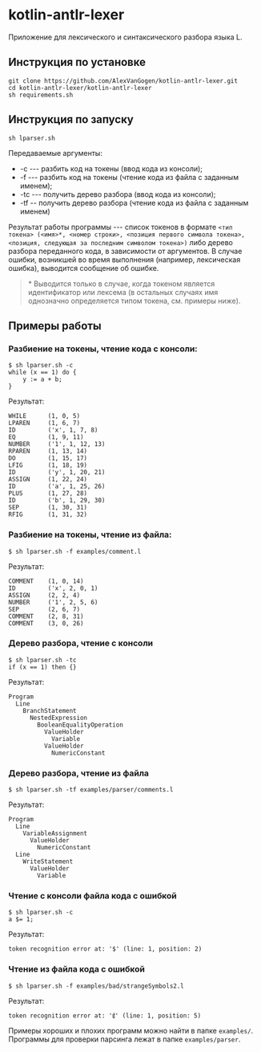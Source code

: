 # kotlin-antlr-lexer

Приложение для лексического и синтаксического разбора языка L.

## Инструкция по установке

```
git clone https://github.com/AlexVanGogen/kotlin-antlr-lexer.git
cd kotlin-antlr-lexer/kotlin-antlr-lexer
sh requirements.sh
```

## Инструкция по запуску

```
sh lparser.sh
```

Передаваемые аргументы:

* -c --- разбить код на токены (ввод кода из консоли);
* -f <filename> --- разбить код на токены (чтение кода из файла с заданным именем);
* -tc --- получить дерево разбора (ввод кода из консоли);
* -tf <filename> -- получить дерево разбора (чтение кода из файла с заданным именем)

Результат работы программы --- список токенов в формате `<тип токена> (<имя>*, <номер строки>, <позиция первого символа токена>, <позиция, следующая за последним символом токена>)` либо дерево разбора переданного кода, в зависимости от аргументов.
В случае ошибки, возникшей во время выполнения (например, лексическая ошибка), выводится сообщение об ошибке.

> \* Выводится только в случае, когда токеном является идентификатор или лексема (в остальных случаях имя однозначно определяется типом токена, см. примеры ниже).
 

## Примеры работы
### Разбиение на токены, чтение кода с консоли:
```
$ sh lparser.sh -c
while (x == 1) do {
	y := a + b;
}
```
Результат:
```
WHILE      (1, 0, 5)
LPAREN     (1, 6, 7)
ID         ('x', 1, 7, 8)
EQ         (1, 9, 11)
NUMBER     ('1', 1, 12, 13)
RPAREN     (1, 13, 14)
DO         (1, 15, 17)
LFIG       (1, 18, 19)
ID         ('y', 1, 20, 21)
ASSIGN     (1, 22, 24)
ID         ('a', 1, 25, 26)
PLUS       (1, 27, 28)
ID         ('b', 1, 29, 30)
SEP        (1, 30, 31)
RFIG       (1, 31, 32)
```

### Разбиение на токены, чтение из файла:
```
$ sh lparser.sh -f examples/comment.l 
```
Результат:
```
COMMENT    (1, 0, 14)
ID         ('x', 2, 0, 1)
ASSIGN     (2, 2, 4)
NUMBER     ('1', 2, 5, 6)
SEP        (2, 6, 7)
COMMENT    (2, 8, 31)
COMMENT    (3, 0, 26)
```

### Дерево разбора, чтение с консоли
```
$ sh lparser.sh -tc
if (x == 1) then {}
```
Результат:
```
Program
  Line
    BranchStatement
      NestedExpression
        BooleanEqualityOperation
          ValueHolder
            Variable
          ValueHolder
            NumericConstant
```

### Дерево разбора, чтение из файла
```
$ sh lparser.sh -tf examples/parser/comments.l
```
Результат:
```
Program
  Line
    VariableAssignment
      ValueHolder
        NumericConstant
  Line
    WriteStatement
      ValueHolder
        Variable
```

### Чтение с консоли файла кода с ошибкой
```
$ sh lparser.sh -c
a $= 1;
```
Результат:
```
token recognition error at: '$' (line: 1, position: 2)
```

### Чтение из файла кода с ошибкой
```
$ sh lparser.sh -f examples/bad/strangeSymbols2.l 
```
Результат:
```
token recognition error at: 'ई' (line: 1, position: 5)
```

Примеры хороших и плохих программ можно найти в папке `examples/`. Программы для проверки парсинга лежат в папке `examples/parser`.
